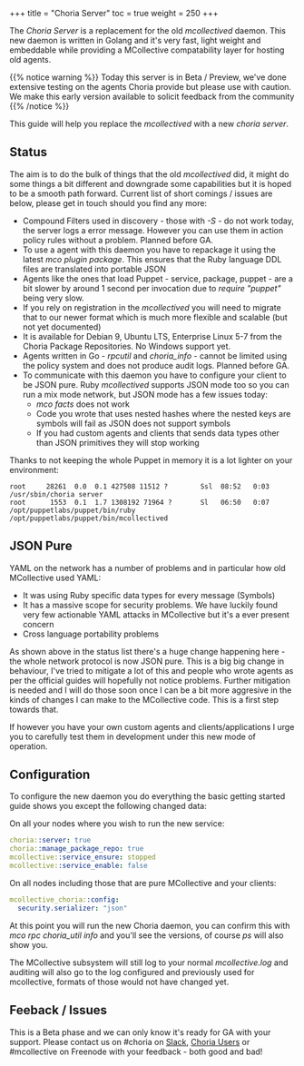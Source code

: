 +++
title = "Choria Server"
toc = true
weight = 250
+++

The *Choria Server* is a replacement for the old *mcollectived* daemon.  This new daemon is written in Golang and it's very fast, light weight and embeddable while providing a MCollective compatability layer for hosting old agents.

{{% notice warning %}}
Today this server is in Beta / Preview, we've done extensive testing on the agents Choria provide but please use with caution.  We make this early version available to solicit feedback from the community
{{% /notice %}}

This guide will help you replace the *mcollectived* with a new *choria server*.

## Status

The aim is to do the bulk of things that the old *mcollectived* did, it might do some things a bit different and downgrade some capabilities but it is hoped to be a smooth path forward.  Current list of short comings / issues are below, please get in touch should you find any more:

  * Compound Filters used in discovery - those with _-S_ - do not work today, the server logs a error message.  However you can use them in action policy rules without a problem.  Planned before GA.
  * To use a agent with this daemon you have to repackage it using the latest _mco plugin package_. This ensures that the Ruby language DDL files are translated into portable JSON
  * Agents like the ones that load Puppet - service, package, puppet - are a bit slower by around 1 second per invocation due to _require "puppet"_ being very slow.
  * If you rely on registration in the *mcollectived* you will need to migrate that to our newer format which is much more flexible and scalable (but not yet documented)
  * It is available for Debian 9, Ubuntu LTS, Enterprise Linux 5-7 from the Choria Package Repositories.  No Windows support yet.
  * Agents written in Go - *rpcutil* and *choria_info* - cannot be limited using the policy system and does not produce audit logs.  Planned before GA.
  * To communicate with this daemon you have to configure your client to be JSON pure.  Ruby *mcollectived* supports JSON mode too so you can run a mix mode network, but JSON mode has a few issues today:
    * _mco facts_ does not work
    * Code you wrote that uses nested hashes where the nested keys are symbols will fail as JSON does not support symbols
    * If you had custom agents and clients that sends data types other than JSON primitives they will stop working

Thanks to not keeping the whole Puppet in memory it is a lot lighter on your environment:

```
root     28261  0.0  0.1 427508 11512 ?        Ssl  08:52   0:03 /usr/sbin/choria server
root      1553  0.1  1.7 1308192 71964 ?       Sl   06:50   0:07 /opt/puppetlabs/puppet/bin/ruby /opt/puppetlabs/puppet/bin/mcollectived
```

## JSON Pure

YAML on the network has a number of problems and in particular how old MCollective used YAML:

  * It was using Ruby specific data types for every message (Symbols)
  * It has a massive scope for security problems.  We have luckily found very few actionable YAML attacks in MCollective but it's a ever present concern
  * Cross language portability problems

As shown above in the status list there's a huge change happening here - the whole network protocol is now JSON pure.  This is a big big change in behaviour, I've tried to mitigate a lot of this and people who wrote agents as per the official guides will hopefully not notice problems. Further mitigation is needed and I will do those soon once I can be a bit more aggresive in the kinds of changes I can make to the MCollective code. This is a first step towards that.

If however you have your own custom agents and clients/applications I urge you to carefully test them in development under this new mode of operation.

## Configuration

To configure the new daemon you do everything the basic getting started guide shows you except the following changed data:

On all your nodes where you wish to run the new service:

```yaml
choria::server: true
choria::manage_package_repo: true
mcollective::service_ensure: stopped
mcollective::service_enable: false
```

On all nodes including those that are pure MCollective and your clients:

```yaml
mcollective_choria::config:
  security.serializer: "json"
```

At this point you will run the new Choria daemon, you can confirm this with *mco rpc choria_util info* and you'll see the versions, of course *ps* will also show you.

The MCollective subsystem will still log to your normal *mcollective.log* and auditing will also go to the log configured and previously used for mcollective, formats of those would not have changed yet.

## Feeback / Issues

This is a Beta phase and we can only know it's ready for GA with your support.  Please contact us on #choria on [Slack](http://slack.puppet.com), [Choria Users](https://groups.google.com/forum/#!forum/choria-users) or #mcollective on Freenode with your feedback - both good and bad!
